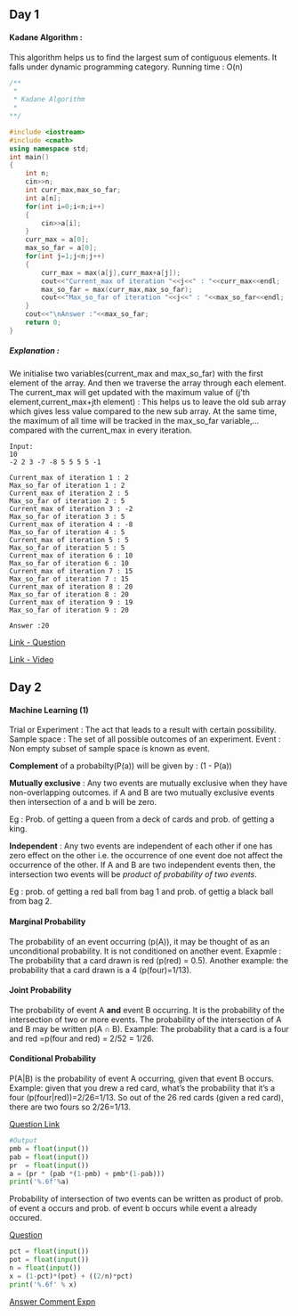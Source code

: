 ## Day 1
#### Kadane Algorithm :
This algorithm helps us to find the largest sum of contiguous elements. It falls under dynamic programming category.
Running time : O(n)

```c++
/**
 * 
 * Kadane Algorithm
 * 
**/

#include <iostream>
#include <cmath>
using namespace std;
int main()
{
    int n;
    cin>>n;
    int curr_max,max_so_far;
    int a[n];
    for(int i=0;i<n;i++)
    {
        cin>>a[i];   
    }
    curr_max = a[0];
    max_so_far = a[0];
    for(int j=1;j<n;j++)
    {
        curr_max = max(a[j],curr_max+a[j]);
        cout<<"Current_max of iteration "<<j<<" : "<<curr_max<<endl;
        max_so_far = max(curr_max,max_so_far);
        cout<<"Max_so_far of iteration "<<j<<" : "<<max_so_far<<endl;
    }
    cout<<"\nAnswer :"<<max_so_far;
    return 0;
}
```

##### Explanation :
We initialise two variables(current_max and max_so_far) with the first element of the array. And then we traverse the array through each element. The current_max will get updated with the maximum value of (j'th element,current_max+jth element) : This helps us to leave the old sub array which gives less value compared to the new sub array. At the same time, the maximum of all time will be tracked in the max_so_far variable,... compared with the current_max in every iteration.

```
Input:
10
-2 2 3 -7 -8 5 5 5 5 -1
```


```Expln_output
Current_max of iteration 1 : 2
Max_so_far of iteration 1 : 2
Current_max of iteration 2 : 5
Max_so_far of iteration 2 : 5
Current_max of iteration 3 : -2
Max_so_far of iteration 3 : 5
Current_max of iteration 4 : -8
Max_so_far of iteration 4 : 5
Current_max of iteration 5 : 5
Max_so_far of iteration 5 : 5
Current_max of iteration 6 : 10
Max_so_far of iteration 6 : 10
Current_max of iteration 7 : 15
Max_so_far of iteration 7 : 15
Current_max of iteration 8 : 20
Max_so_far of iteration 8 : 20
Current_max of iteration 9 : 19
Max_so_far of iteration 9 : 20

Answer :20
```

[Link - Question](https://practice.geeksforgeeks.org/problems/kadanes-algorithm/0)

[Link - Video](https://www.youtube.com/watch?v=OexQs_cYgAQ)


## Day 2
#### Machine Learning (1)

Trial or Experiment : The act that leads to a result with certain possibility.
Sample space        : The set of all possible outcomes of an experiment.
Event               : Non empty subset of sample space is known as event.

**Complement** of a probabilty(P(a)) will be given by : (1 - P(a))

**Mutually exclusive**  : Any two events are mutually exclusive when they have non-overlapping outcomes. if A and B are two mutually exclusive events then intersection of a and b will be zero.

Eg : Prob. of getting a queen from a deck of cards and prob. of getting a king.

**Independent**         : Any two events are independent of each other if one has zero effect on the other i.e. the occurrence of one event doe not affect the occurrence of the other. If A and B are two independent events then, the intersection two events will be _product of probability of two events_. 

Eg : prob. of getting a red ball from bag 1 and prob. of gettig a black ball from bag 2.

#### Marginal Probability 
The probability of an event occurring (p(A)), it may be thought of as an unconditional probability. It is not conditioned on another event. Exapmle : The probability that a card drawn is red (p(red) = 0.5).  Another example:  the probability that a card drawn is a 4  (p(four)=1/13).

#### Joint Probability
The probability of event A **and** event B occurring.  It is the probability of the intersection of two or more events.  The probability of the intersection of A and B may be written p(A ∩ B). Example: The probability that a card is a four and red =p(four and red) = 2/52 = 1/26.

#### Conditional Probability
P(A|B) is the probability of event A occurring, given that event B occurs. Example:  given that you drew a red card, what’s the probability that it’s a four (p(four|red))=2/26=1/13.  So out of the 26 red cards (given a red card), there are two fours so 2/26=1/13.

[Question Link](https://www.hackerearth.com/practice/machine-learning/prerequisites-of-machine-learning/basic-probability-models-and-rules/tutorial/)

```python
#Output
pmb = float(input())
pab = float(input())
pr  = float(input())
a = (pr * (pab *(1-pmb) + pmb*(1-pab))) 
print('%.6f'%a)
```

Probability of intersection of two events can be written as product of prob. of event a occurs and prob. of event b occurs while event a already occured.

[Question](https://www.hackerearth.com/practice/machine-learning/prerequisites-of-machine-learning/bayes-rules-conditional-probability-chain-rule/tutorial/)

```python
pct = float(input())
pot = float(input())
n = float(input())
x = (1-pct)*(pot) + ((2/n)*pct)
print('%.6f' % x)
```

[Answer Comment Expn](www.hackerearth.com/practice/machine-learning/prerequisites-of-machine-learning/bayes-rules-conditional-probability-chain-rule/tutorial/?scroll-id=comments-563-77&scroll-trigger=inview#c97676)
